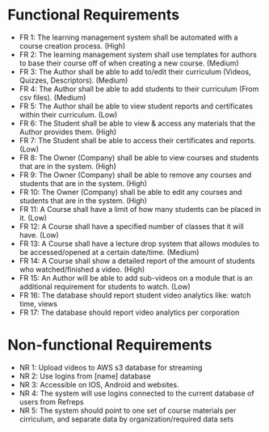 # Functional Requirements
- FR 1: The learning management system shall be automated with a course creation process. (High)
- FR 2: The learning management system shall use templates for authors to base their course off of when creating a new course. (Medium)
- FR 3: The Author shall be able to add to/edit their curriculum (Videos, Quizzes, Descriptors). (Medium)
- FR 4: The Author shall be able to add students to their curriculum (From csv files). (Medium)
- FR 5: The Author shall be able to view student reports and certificates within their curriculum. (Low)
- FR 6: The Student shall be able to view & access any materials that the Author provides them. (High)
- FR 7: The Student shall be able to access their certificates and reports. (Low)
- FR 8: The Owner (Company) shall be able to view courses and students that are in the system. (High)
- FR 9: The Owner (Company) shall be able to remove any courses and students that are in the system. (High)
- FR 10: The Owner (Company) shall be able to edit any courses and students that are in the system. (High)
- FR 11: A Course shall have a limit of how many students can be placed in it. (Low)
- FR 12: A Course shall have a specified number of classes that it will have. (Low)
- FR 13: A Course shall have a lecture drop system that allows modules to be accessed/opened at a certain date/time. (Medium)
- FR 14: A Course shall show a detailed report of the amount of students who watched/finished a video. (High)
- FR 15: An Author will be able to add sub-videos on a module that is an additional requirement for students to watch. (Low)
- FR 16: The database should report student video analytics like: watch time, views
- FR 17: The database should report video analytics per corporation



# Non-functional Requirements
- NR 1: Upload videos to AWS s3 database for streaming
- NR 2: Use logins from [name] database
- NR 3: Accessible on IOS, Android and websites.
- NR 4: The system will use logins connected to the current database of users from Refreps 
- NR 5: The system should point to one set of course materials per cirriculum, and separate data by organization/required data sets 
